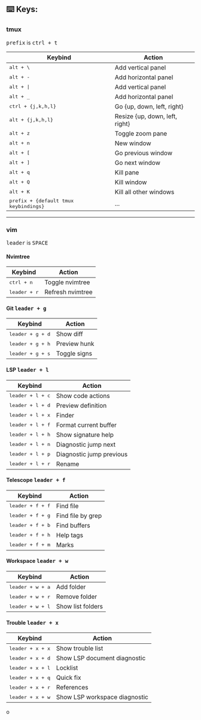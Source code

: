 ## :keyboard: Keys:

### tmux

<kbd>prefix</kbd> is <kbd>ctrl + t</kbd>

| Keybind                                        | Action                         |
| ---------------------------------------------- | ------------------------------ |
| <kbd>alt + \\</kbd>                            | Add vertical panel             |
| <kbd>alt + \-</kbd>                            | Add horizontal panel           |
| <kbd>alt + \|</kbd>                            | Add vertical panel             |
| <kbd>alt + \_</kbd>                            | Add horizontal panel           |
| <kbd>ctrl + {j,k,h,l}</kbd>                    | Go {up, down, left, right}     |
| <kbd>alt + {j,k,h,l}</kbd>                     | Resize {up, down, left, right} |
| <kbd>alt + z</kbd>                             | Toggle zoom pane               |
| <kbd>alt + n</kbd>                             | New window                     |
| <kbd>alt + [</kbd>                             | Go previous window             |
| <kbd>alt + ]</kbd>                             | Go next window                 |
| <kbd>alt + q</kbd>                             | Kill pane                      |
| <kbd>alt + Q</kbd>                             | Kill window                    |
| <kbd>alt + K</kbd>                             | Kill all other windows         |
| <kbd>prefix + {default tmux keybindings}</kbd> | ...                            |

---

### vim

<kbd>leader</kbd> is <kbd>SPACE</kbd>

#### Nvimtree

| Keybind               | Action           |
| --------------------- | ---------------- |
| <kbd>ctrl + n</kbd>   | Toggle nvimtree  |
| <kbd>leader + r</kbd> | Refresh nvimtree |

#### Git <kbd>leader + g</kbd>

| Keybind                   | Action       |
| ------------------------- | ------------ |
| <kbd>leader + g + d</kbd> | Show diff    |
| <kbd>leader + g + h</kbd> | Preview hunk |
| <kbd>leader + g + s</kbd> | Toggle signs |

#### LSP <kbd>leader + l</kbd>

| Keybind                   | Action                   |
| ------------------------- | ------------------------ |
| <kbd>leader + l + c</kbd> | Show code actions        |
| <kbd>leader + l + d</kbd> | Preview definition       |
| <kbd>leader + l + x</kbd> | Finder                   |
| <kbd>leader + l + f</kbd> | Format current buffer    |
| <kbd>leader + l + h</kbd> | Show signature help      |
| <kbd>leader + l + n</kbd> | Diagnostic jump next     |
| <kbd>leader + l + p</kbd> | Diagnostic jump previous |
| <kbd>leader + l + r</kbd> | Rename                   |

#### Telescope <kbd>leader + f</kbd>

| Keybind                   | Action            |
| ------------------------- | ----------------- |
| <kbd>leader + f + f</kbd> | Find file         |
| <kbd>leader + f + g</kbd> | Find file by grep |
| <kbd>leader + f + b</kbd> | Find buffers      |
| <kbd>leader + f + h</kbd> | Help tags         |
| <kbd>leader + f + m</kbd> | Marks             |

#### Workspace <kbd>leader + w</kbd>

| Keybind                   | Action            |
| ------------------------- | ----------------- |
| <kbd>leader + w + a</kbd> | Add folder        |
| <kbd>leader + w + r</kbd> | Remove folder     |
| <kbd>leader + w + l</kbd> | Show list folders |

#### Trouble <kbd>leader + x</kbd>

| Keybind                   | Action                        |
| ------------------------- | ----------------------------- |
| <kbd>leader + x + x</kbd> | Show trouble list             |
| <kbd>leader + x + d</kbd> | Show LSP document diagnostic  |
| <kbd>leader + x + l</kbd> | Locklist                      |
| <kbd>leader + x + q</kbd> | Quick fix                     |
| <kbd>leader + x + r</kbd> | References                    |
| <kbd>leader + x + w</kbd> | Show LSP workspace diagnostic |
o
